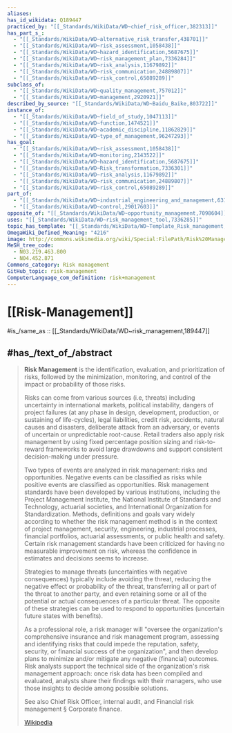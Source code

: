 ```yaml
---
aliases:
has_id_wikidata: Q189447
practiced_by: "[[_Standards/WikiData/WD~chief_risk_officer,382313]]"
has_part_s_:
  - "[[_Standards/WikiData/WD~alternative_risk_transfer,438701]]"
  - "[[_Standards/WikiData/WD~risk_assessment,1058438]]"
  - "[[_Standards/WikiData/WD~hazard_identification,5687675]]"
  - "[[_Standards/WikiData/WD~risk_management_plan,7336284]]"
  - "[[_Standards/WikiData/WD~risk_analysis,11679892]]"
  - "[[_Standards/WikiData/WD~risk_communication,24889807]]"
  - "[[_Standards/WikiData/WD~risk_control,65089289]]"
subclass_of:
  - "[[_Standards/WikiData/WD~quality_management,757012]]"
  - "[[_Standards/WikiData/WD~management,2920921]]"
described_by_source: "[[_Standards/WikiData/WD~Baidu_Baike,803722]]"
instance_of:
  - "[[_Standards/WikiData/WD~field_of_study,1047113]]"
  - "[[_Standards/WikiData/WD~function,1474521]]"
  - "[[_Standards/WikiData/WD~academic_discipline,11862829]]"
  - "[[_Standards/WikiData/WD~type_of_management,96247293]]"
has_goal:
  - "[[_Standards/WikiData/WD~risk_assessment,1058438]]"
  - "[[_Standards/WikiData/WD~monitoring,2143522]]"
  - "[[_Standards/WikiData/WD~hazard_identification,5687675]]"
  - "[[_Standards/WikiData/WD~Risk_transformation,7336301]]"
  - "[[_Standards/WikiData/WD~risk_analysis,11679892]]"
  - "[[_Standards/WikiData/WD~risk_communication,24889807]]"
  - "[[_Standards/WikiData/WD~risk_control,65089289]]"
part_of:
  - "[[_Standards/WikiData/WD~industrial_engineering_and_management,6314146]]"
  - "[[_Standards/WikiData/WD~control,29017603]]"
opposite_of: "[[_Standards/WikiData/WD~opportunity_management,7098604]]"
uses: "[[_Standards/WikiData/WD~risk_management_tool,7336285]]"
topic_has_template: "[[_Standards/WikiData/WD~Template_Risk_management,22799239]]"
OmegaWiki_Defined_Meaning: "4216"
image: http://commons.wikimedia.org/wiki/Special:FilePath/Risk%20Management%20Elements.jpg
MeSH_tree_code:
  - N03.219.463.800
  - N04.452.871
Commons_category: Risk management
GitHub_topic: risk-management
ComputerLanguage_com_definition: risk+management
---
```


# [[Risk-Management]] 

#is_/same_as :: [[_Standards/WikiData/WD~risk_management,189447]] 

## #has_/text_of_/abstract 

> **Risk Management** is the identification, evaluation, and prioritization of risks, 
> followed by the minimization, monitoring, and control of the impact or probability of those risks. 
> 
> Risks can come from various sources (i.e, threats) including uncertainty in international markets, political instability, dangers of project failures (at any phase in design, development, production, or sustaining of life-cycles), legal liabilities, credit risk, accidents, natural causes and disasters, deliberate attack from an adversary, or events of uncertain or unpredictable root-cause. Retail traders also apply risk management by using fixed percentage position sizing and risk-to-reward frameworks to avoid large drawdowns and support consistent decision-making under pressure.
>
> Two types of events are analyzed in risk management: risks and opportunities. Negative events can be classified as risks while positive events are classified as opportunities. Risk management standards have been developed by various institutions, including the Project Management Institute, the National Institute of Standards and Technology, actuarial societies, and International Organization for Standardization. Methods, definitions and goals vary widely according to whether the risk management method is in the context of project management, security, engineering, industrial processes, financial portfolios, actuarial assessments, or public health and safety. Certain risk management standards have been criticized for having no measurable improvement on risk, whereas the confidence in estimates and decisions seems to increase.
>
> Strategies to manage threats (uncertainties with negative consequences) typically include avoiding the threat, reducing the negative effect or probability of the threat, transferring all or part of the threat to another party, and even retaining some or all of the potential or actual consequences of a particular threat. The opposite of these strategies can be used to respond to opportunities (uncertain future states with benefits).
>
> As a professional role, a risk manager will "oversee the organization's comprehensive insurance and risk management program, assessing and identifying risks that could impede the reputation, safety, security, or financial success of the organization", and then develop plans to minimize and/or mitigate any negative (financial) outcomes. Risk analysts support the technical side of the organization's risk management approach: once risk data has been compiled and evaluated, analysts share their findings with their managers, who use those insights to decide among possible solutions. 
>
> See also Chief Risk Officer, internal audit, and Financial risk management § Corporate finance.
>
> [Wikipedia](https://en.wikipedia.org/wiki/Risk%20management) 


